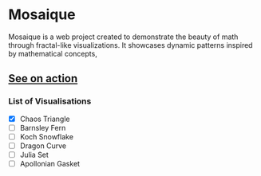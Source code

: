 # Mosaique

Mosaique is a web project created to demonstrate the beauty of math through fractal-like visualizations. It showcases dynamic patterns inspired by mathematical concepts,

## [See on action](https://mosaique-nine.vercel.app/)

### List of Visualisations

- [x] Chaos Triangle
- [ ] Barnsley Fern
- [ ] Koch Snowflake
- [ ] Dragon Curve
- [ ] Julia Set
- [ ] Apollonian Gasket
